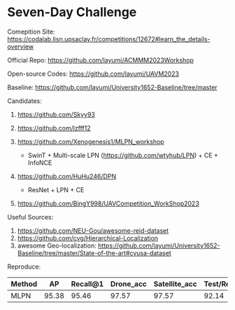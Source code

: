 # Seven-Day Challenge

Comepition Site: https://codalab.lisn.upsaclay.fr/competitions/12672#learn_the_details-overview

Official Repo: https://github.com/layumi/ACMMM2023Workshop

Open-source Codes: https://github.com/layumi/UAVM2023

Baseline: https://github.com/layumi/University1652-Baseline/tree/master


Candidates:

1. https://github.com/Skyy93

2. https://github.com/lzfff12

3. https://github.com/Xenogenesis1/MLPN_workshop
    - SwinT + Multi-scale LPN (https://github.com/wtyhub/LPN) + CE + InfoNCE

4. https://github.com/HuHu246/DPN
    - ResNet + LPN + CE

5. https://github.com/BingY998/UAVCompetition_WorkShop2023

Useful Sources:

1. https://github.com/NEU-Gou/awesome-reid-dataset
2. https://github.com/cvg/Hierarchical-Localization
3. awesome Geo-localization: https://github.com/layumi/University1652-Baseline/tree/master/State-of-the-art#cvusa-dataset

Reproduce:

| Method | AP    | Recall@1 | Drone_acc | Satellite_acc | Test/Recall@1 | Test/Recall@5 |
| ------ | ----- | -------- | --------- | ------------- | ------------- | ------------- | 
| MLPN   | 95.38 | 95.46    | 97.57     | 97.57         | 92.14         | 96.11         | 